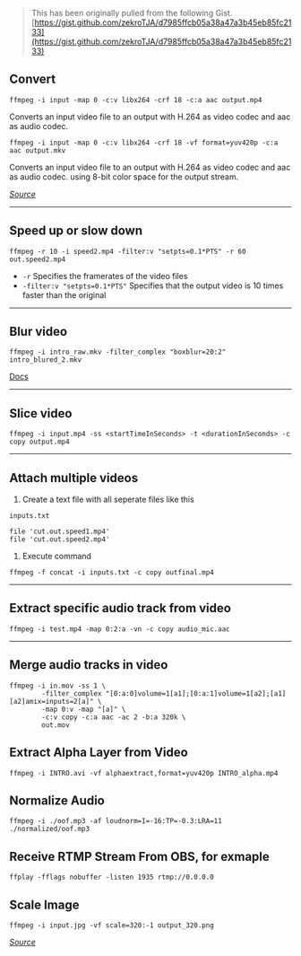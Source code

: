 > This has been originally pulled from the following Gist. [https://gist.github.com/zekroTJA/d7985ffcb05a38a47a3b45eb85fc2133](https://gist.github.com/zekroTJA/d7985ffcb05a38a47a3b45eb85fc2133)

## Convert

```
ffmpeg -i input -map 0 -c:v libx264 -crf 18 -c:a aac output.mp4
```

Converts an input video file to an output with H.264 as video codec and aac as audio codec.

```
ffmpeg -i input -map 0 -c:v libx264 -crf 18 -vf format=yuv420p -c:a aac output.mkv
```

Converts an input video file to an output with H.264 as video codec and aac as audio codec. using 8-bit color space for the output stream.

[*Source*](https://superuser.com/questions/1380946/how-do-i-convert-10-bit-h-265-hevc-videos-to-h-264-without-quality-loss)

---
## Speed up or slow down

```
ffmpeg -r 10 -i speed2.mp4 -filter:v "setpts=0.1*PTS" -r 60 out.speed2.mp4
```

- `-r` Specifies the framerates of the video files
- `-filter:v "setpts=0.1*PTS"` Specifies that the output video is 10 times faster than the original

---

## Blur video

```
ffmpeg -i intro_raw.mkv -filter_complex "boxblur=20:2" intro_blured_2.mkv
```

[Docs](https://ffmpeg.org/ffmpeg-filters.html#boxblur)

---

## Slice video

```
ffmpeg -i input.mp4 -ss <startTimeInSeconds> -t <durationInSeconds> -c copy output.mp4
```

---

## Attach multiple videos

1. Create a text file with all seperate files like this

`inputs.txt`

```
file 'cut.out.speed1.mp4'
file 'cut.out.speed2.mp4'
```

1. Execute command

```
ffmpeg -f concat -i inputs.txt -c copy outfinal.mp4
```

---

## Extract specific audio track from video

```
ffmpeg -i test.mp4 -map 0:2:a -vn -c copy audio_mic.aac
```

---

## Merge audio tracks in video

```
ffmpeg -i in.mov -ss 1 \
        -filter_complex "[0:a:0]volume=1[a1];[0:a:1]volume=1[a2];[a1][a2]amix=inputs=2[a]" \
        -map 0:v -map "[a]" \
        -c:v copy -c:a aac -ac 2 -b:a 320k \
        out.mov
```

## Extract Alpha Layer from Video

```
ffmpeg -i INTRO.avi -vf alphaextract,format=yuv420p INTRO_alpha.mp4
```

## Normalize Audio

```
ffmpeg -i ./oof.mp3 -af loudnorm=I=-16:TP=-0.3:LRA=11 ./normalized/oof.mp3
```

## Receive RTMP Stream From OBS, for exmaple

```
ffplay -fflags nobuffer -listen 1935 rtmp://0.0.0.0
```

## Scale Image

```
ffmpeg -i input.jpg -vf scale=320:-1 output_320.png
```

*[Source](https://trac.ffmpeg.org/wiki/Scaling)*